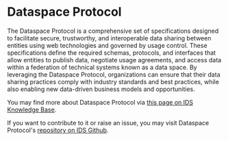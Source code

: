 # Dataspace Protocol

The Dataspace Protocol is a comprehensive set of specifications designed to facilitate secure, trustworthy, and interoperable data sharing between entities using web technologies and governed by usage control. These specifications define the required schemas, protocols, and interfaces that allow entities to publish data, negotiate usage agreements, and access data within a federation of technical systems known as a data space. By leveraging the Dataspace Protocol, organizations can ensure that their data sharing practices comply with industry standards and best practices, while also enabling new data-driven business models and opportunities.



You may find more about Dataspace Protocol via [this page on IDS Knowledge Base](https://docs.internationaldataspaces.org/ids-knowledgebase/v/dataspace-protocol/overview/readme).

If you want to contribute to it or raise an issue, you may visit Dataspace Protocol's [repository on IDS Github](https://github.com/International-Data-Spaces-Association/ids-specification).

